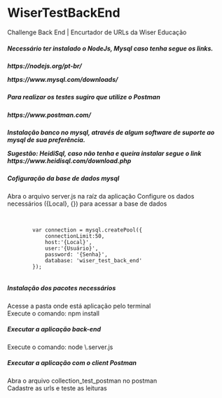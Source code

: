 # WiserTestBackEnd
Challenge Back End | Encurtador de URLs da Wiser Educação


<h5>Necessário ter instalado o NodeJs, Mysql caso tenha segue os links.<h5>
<p>https://nodejs.org/pt-br/</p>
<p>https://www.mysql.com/downloads/</p>

<h5>Para realizar os testes sugiro que utilize o Postman<h5>
<p>https://www.postman.com/</p>

<h5>Instalação banco no mysql, através de algum software de suporte ao mysql de sua preferência.
<p>Sugestão: HeidiSql, caso não tenha e queira instalar segue o link https://www.heidisql.com/download.php
</p>

<h5>Cofiguração da base de dados mysql</h5>
<p>Abra o arquivo server.js na raíz da aplicação
Configure os dados necessários ({Local}, {}) para acessar a base de dados
</p>

<br>
    <code>
        var connection = mysql.createPool({
            connectionLimit:50,
            host:'{Local}', 
            user:'{Usuário}', 
            password: '{Senha}', 
            database: 'wiser_test_back_end'
        });
    </code>
<br>


<h5>Instalação dos pacotes necessários</h5>
<p>Acesse a pasta onde está aplicação pelo terminal<br>
Execute o comando: npm install
</p>


<h5>Executar a aplicação back-end</h5>
<p>Execute o comando: node \.server.js</p>


<h5>Executar a aplicação com o client Postman</h5>
<p>Abra o arquivo collection_test_postman no postman<br>
Cadastre as urls e teste as leituras</p>




